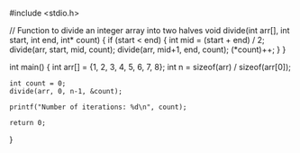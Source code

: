 #include <stdio.h>

// Function to divide an integer array into two halves
void divide(int arr[], int start, int end, int* count) {
    if (start < end) {
        int mid = (start + end) / 2;
        divide(arr, start, mid, count);
        divide(arr, mid+1, end, count);
        (*count)++;
    }
}

int main() {
    int arr[] = {1, 2, 3, 4, 5, 6, 7, 8};
    int n = sizeof(arr) / sizeof(arr[0]);

    int count = 0;
    divide(arr, 0, n-1, &count);

    printf("Number of iterations: %d\n", count);

    return 0;
}
